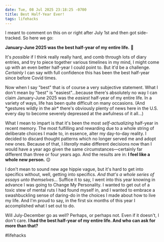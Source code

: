 ```yaml
---
date: Tue, 08 Jul 2025 23:18:25 -0700
title: Best Half-Year Ever!
tags: lifehacks
---
```


I meant to comment on this on or right after July 1st and then got side-tracked. So here we go:

**January-June 2025 was the best half-year of my entire life.** 🙌

It's _possible_ if I think really really hard, and comb through lots of diary entries, and try to piece together various timelines in my mind, I might come up with an even better half-year I could point to. But it'd be a challenge. _Certainly_ I can say with full confidence this has been the best half-year since before Covid times.

Now when I say "best" that is of course a very subjective statement. What I don't mean by "best" is "easiest"…because there's absolutely no way I can claim January-June 2025 was the _easiest_ half-year of my entire life. In a variety of ways, life has been quite difficult on many occasions. (And \*gestures wildly in the air\* there's obviously plenty of news here in the U.S. every day to become severely depressed at the awfulness of it all…)

What I mean to impart is that it's been the most _self-actualizing_ half-year in recent memory. The most fulfilling and rewarding due to a whole string of deliberate choices I made to, in essence, alter my day-to-day reality. I decided to discard thought patterns which no longer served me and adopt new ones. Because of that, I _literally_ make different decisions now than I would have a year ago given the same circumstances—certainly far different than three or four years ago. And the results are in: **I feel like a whole new person.** 😌

I don't mean to sound new age hippie vague, but it's hard to get into specifics without, well, getting into specifics. _And that's a whole series of essays unto themselves…_ Suffice it to say, I went into this year knowing in advance I was going to Change My Personality. I wanted to get out of a toxic stew of mental ruts I had found myself in, and I wanted to embrace a swashbuckling sense of daring-do in the choices I made about how to live my life. And I'm proud to say, in the first six months of this year I accomplished what I set out to do.

Will July-December go as well? Perhaps, or perhaps not. Even if it doesn't, I don't care. **I had the best half-year of my entire life. And who can ask for more than that?**

#lifehacks